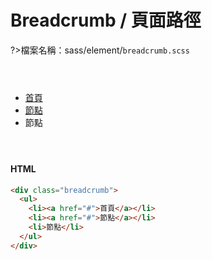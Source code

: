 # Breadcrumb / 頁面路徑

?>檔案名稱：sass/element/`breadcrumb.scss`

<!-- <iframe height="235" style="width: 100%;" scrolling="no" title="Breadcrumb / 頁面路徑" src="https://codepen.io/u00hyui/embed/abpeybZ?height=265&theme-id=dark&default-tab=html,result" frameborder="no" loading="lazy" allowtransparency="true" allowfullscreen="true">
  See the Pen <a href='https://codepen.io/u00hyui/pen/abpeybZ'>Breadcrumb / 頁面路徑</a> by u00hyui
  (<a href='https://codepen.io/u00hyui'>@u00hyui</a>) on <a href='https://codepen.io'>CodePen</a>.
</iframe>-->

<!-- breadcrumb路徑 -->
<div class="breadcrumb demo">
  <ul>
    <li><a href="#">首頁</a></li>
    <li><a href="#">節點</a></li>
    <li>節點</li>
  </ul>
</div>
<!-- tabs:start -->

#### **HTML**

```html
<div class="breadcrumb">
  <ul>
    <li><a href="#">首頁</a></li>
    <li><a href="#">節點</a></li>
    <li>節點</li>
  </ul>
</div>
```

<!-- tabs:end -->

<link rel="stylesheet" href="https://hywebu00.github.io/HyUI_v4.0/css/style.css" />
<style>
  .breadcrumb.demo{
    margin:4em 0;
  }
</style>
